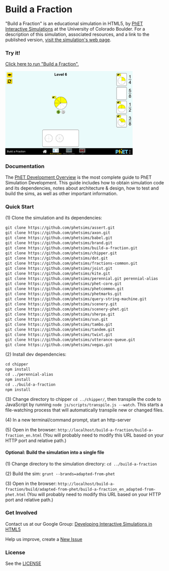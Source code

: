 Build a Fraction
=============
"Build a Fraction" is an educational simulation in HTML5, by <a href="https://phet.colorado.edu/" target="_blank">PhET Interactive Simulations</a>
at the University of Colorado Boulder.
For a description of this simulation, associated resources, and a link to the published version,
<a href="https://phet.colorado.edu/en/simulation/build-a-fraction" target="_blank">visit the simulation's web page</a>.

### Try it!

<a href="https://phet.colorado.edu/sims/html/build-a-fraction/latest/build-a-fraction_en.html" target="_blank">Click here to run "Build a Fraction".</a>

<a href="https://phet.colorado.edu/sims/html/build-a-fraction/latest/build-a-fraction_en.html" target="_blank">
<img src="https://raw.githubusercontent.com/phetsims/build-a-fraction/master/assets/build-a-fraction-screenshot.png" alt="Screenshot" style="width: 400px;"/>
</a>

### Documentation
The <a href="https://github.com/phetsims/phet-info/blob/master/doc/phet-development-overview.md" target="_blank">PhET Development Overview</a> is the most complete guide to PhET Simulation
Development. This guide includes how to obtain simulation code and its dependencies, notes about architecture & design, how to test and build
the sims, as well as other important information.

### Quick Start
(1) Clone the simulation and its dependencies:
```
git clone https://github.com/phetsims/assert.git
git clone https://github.com/phetsims/axon.git
git clone https://github.com/phetsims/babel.git
git clone https://github.com/phetsims/brand.git
git clone https://github.com/phetsims/build-a-fraction.git
git clone https://github.com/phetsims/chipper.git
git clone https://github.com/phetsims/dot.git
git clone https://github.com/phetsims/fractions-common.git
git clone https://github.com/phetsims/joist.git
git clone https://github.com/phetsims/kite.git
git clone https://github.com/phetsims/perennial.git perennial-alias
git clone https://github.com/phetsims/phet-core.git
git clone https://github.com/phetsims/phetcommon.git
git clone https://github.com/phetsims/phetmarks.git
git clone https://github.com/phetsims/query-string-machine.git
git clone https://github.com/phetsims/scenery.git
git clone https://github.com/phetsims/scenery-phet.git
git clone https://github.com/phetsims/sherpa.git
git clone https://github.com/phetsims/sun.git
git clone https://github.com/phetsims/tambo.git
git clone https://github.com/phetsims/tandem.git
git clone https://github.com/phetsims/twixt.git
git clone https://github.com/phetsims/utterance-queue.git
git clone https://github.com/phetsims/vegas.git
```

(2) Install dev dependencies:
```
cd chipper
npm install
cd ../perennial-alias
npm install
cd ../build-a-fraction
npm install
```

(3) Change directory to chipper `cd ../chipper/`, then transpile the code to JavaScript by running `node js/scripts/transpile.js --watch`. This starts a file-watching process
that will automatically transpile new or changed files.

(4) In a new terminal/command prompt, start an http-server

(5) Open in the browser: `http://localhost/build-a-fraction/build-a-fraction_en.html` (You will probably need to modify this URL based on your HTTP port and relative path.)

#### Optional: Build the simulation into a single file

(1) Change directory to the simulation directory: `cd ../build-a-fraction`

(2) Build the sim: `grunt --brands=adapted-from-phet`

(3) Open in the browser: `http://localhost/build-a-fraction/build/adapted-from-phet/build-a-fraction_en_adapted-from-phet.html` (You will probably need to modify this URL based on your HTTP port and relative path.)

### Get Involved

Contact us at our Google Group: <a href="http://groups.google.com/forum/#!forum/developing-interactive-simulations-in-html5" target="_blank">Developing Interactive Simulations in HTML5</a>

Help us improve, create a <a href="http://github.com/phetsims/build-a-fraction/issues/new" target="_blank">New Issue</a>

### License
See the <a href="https://github.com/phetsims/build-a-fraction/blob/master/LICENSE" target="_blank">LICENSE</a>
